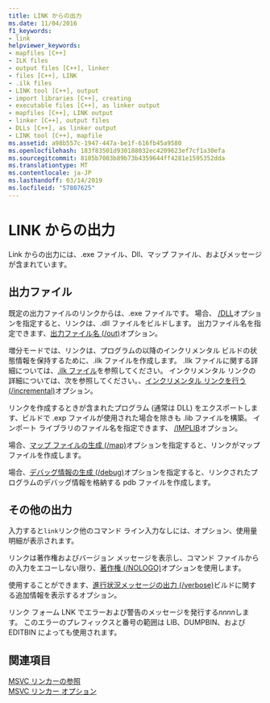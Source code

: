 ```yaml
---
title: LINK からの出力
ms.date: 11/04/2016
f1_keywords:
- link
helpviewer_keywords:
- mapfiles [C++]
- ILK files
- output files [C++], linker
- files [C++], LINK
- .ilk files
- LINK tool [C++], output
- import libraries [C++], creating
- executable files [C++], as linker output
- mapfiles [C++], LINK output
- linker [C++], output files
- DLLs [C++], as linker output
- LINK tool [C++], mapfile
ms.assetid: a98b557c-1947-447a-be1f-616fb45a9580
ms.openlocfilehash: 183f83501d930188032ec4209623ef7cf1a30efa
ms.sourcegitcommit: 8105b7003b89b73b4359644ff4281e1595352dda
ms.translationtype: MT
ms.contentlocale: ja-JP
ms.lasthandoff: 03/14/2019
ms.locfileid: "57807625"
---
```

# <a name="link-output"></a>LINK からの出力

Link からの出力には、.exe ファイル、Dll、マップ ファイル、およびメッセージが含まれています。

##  <a name="_core_output_files"></a> 出力ファイル

既定の出力ファイルのリンクからは、.exe ファイルです。 場合、 [/DLL](dll-build-a-dll.md)オプションを指定すると、リンクは、.dll ファイルをビルドします。 出力ファイル名を指定できます、[出力ファイル名 (/out)](out-output-file-name.md)オプション。

増分モードでは、リンクは、プログラムの以降のインクリメンタル ビルドの状態情報を保持するために、.ilk ファイルを作成します。 .Ilk ファイルに関する詳細については、[.ilk ファイル](dot-ilk-files-as-linker-input.md)を参照してください。 インクリメンタル リンクの詳細については、次を参照してください。、[インクリメンタル リンクを行う (/incremental)](incremental-link-incrementally.md)オプション。

リンクを作成するときが含まれたプログラム (通常は DLL) をエクスポートします、ビルドで .exp ファイルが使用された場合を除きも .lib ファイルを構築。 インポート ライブラリのファイル名を指定できます、 [/IMPLIB](implib-name-import-library.md)オプション。

場合、[マップ ファイルの生成 (/map)](map-generate-mapfile.md)オプションを指定すると、リンクがマップ ファイルを作成します。

場合、[デバッグ情報の生成 (/debug)](debug-generate-debug-info.md)オプションを指定すると、リンクされたプログラムのデバッグ情報を格納する pdb ファイルを作成します。

##  <a name="_core_other_output"></a> その他の出力

入力すると`link`リンク他のコマンド ライン入力なしには、オプション、使用量明細が表示されます。

リンクは著作権およびバージョン メッセージを表示し、コマンド ファイルからの入力をエコーしない限り、[著作権 (/NOLOGO)](nologo-suppress-startup-banner-linker.md)オプションを使用します。

使用することができます、[進行状況メッセージの出力 (/verbose)](verbose-print-progress-messages.md)ビルドに関する追加情報を表示するオプション。

リンク フォーム LNK でエラーおよび警告のメッセージを発行する*nnnn*します。 このエラーのプレフィックスと番号の範囲は LIB、DUMPBIN、および EDITBIN によっても使用されます。

## <a name="see-also"></a>関連項目

[MSVC リンカーの参照](linking.md)<br/>
[MSVC リンカー オプション](linker-options.md)
